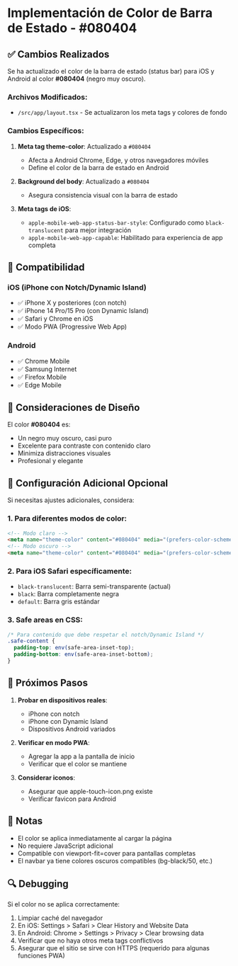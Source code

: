 # Implementación de Color de Barra de Estado - #080404

## ✅ Cambios Realizados

Se ha actualizado el color de la barra de estado (status bar) para iOS y Android al color **#080404** (negro muy oscuro).

### Archivos Modificados:
- `/src/app/layout.tsx` - Se actualizaron los meta tags y colores de fondo

### Cambios Específicos:

1. **Meta tag theme-color**: Actualizado a `#080404`
   - Afecta a Android Chrome, Edge, y otros navegadores móviles
   - Define el color de la barra de estado en Android

2. **Background del body**: Actualizado a `#080404`
   - Asegura consistencia visual con la barra de estado

3. **Meta tags de iOS**:
   - `apple-mobile-web-app-status-bar-style`: Configurado como `black-translucent` para mejor integración
   - `apple-mobile-web-app-capable`: Habilitado para experiencia de app completa

## 📱 Compatibilidad

### iOS (iPhone con Notch/Dynamic Island)
- ✅ iPhone X y posteriores (con notch)
- ✅ iPhone 14 Pro/15 Pro (con Dynamic Island)
- ✅ Safari y Chrome en iOS
- ✅ Modo PWA (Progressive Web App)

### Android
- ✅ Chrome Mobile
- ✅ Samsung Internet
- ✅ Firefox Mobile
- ✅ Edge Mobile

## 🎨 Consideraciones de Diseño

El color **#080404** es:
- Un negro muy oscuro, casi puro
- Excelente para contraste con contenido claro
- Minimiza distracciones visuales
- Profesional y elegante

## 🔧 Configuración Adicional Opcional

Si necesitas ajustes adicionales, considera:

### 1. Para diferentes modos de color:
```html
<!-- Modo claro -->
<meta name="theme-color" content="#080404" media="(prefers-color-scheme: light)">
<!-- Modo oscuro -->
<meta name="theme-color" content="#080404" media="(prefers-color-scheme: dark)">
```

### 2. Para iOS Safari específicamente:
- `black-translucent`: Barra semi-transparente (actual)
- `black`: Barra completamente negra
- `default`: Barra gris estándar

### 3. Safe areas en CSS:
```css
/* Para contenido que debe respetar el notch/Dynamic Island */
.safe-content {
  padding-top: env(safe-area-inset-top);
  padding-bottom: env(safe-area-inset-bottom);
}
```

## 🚀 Próximos Pasos

1. **Probar en dispositivos reales**:
   - iPhone con notch
   - iPhone con Dynamic Island
   - Dispositivos Android variados

2. **Verificar en modo PWA**:
   - Agregar la app a la pantalla de inicio
   - Verificar que el color se mantiene

3. **Considerar iconos**:
   - Asegurar que apple-touch-icon.png existe
   - Verificar favicon para Android

## 📝 Notas

- El color se aplica inmediatamente al cargar la página
- No requiere JavaScript adicional
- Compatible con viewport-fit=cover para pantallas completas
- El navbar ya tiene colores oscuros compatibles (bg-black/50, etc.)

## 🔍 Debugging

Si el color no se aplica correctamente:

1. Limpiar caché del navegador
2. En iOS: Settings > Safari > Clear History and Website Data
3. En Android: Chrome > Settings > Privacy > Clear browsing data
4. Verificar que no haya otros meta tags conflictivos
5. Asegurar que el sitio se sirve con HTTPS (requerido para algunas funciones PWA)
